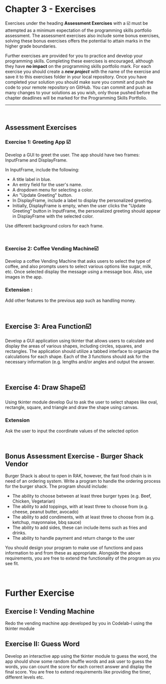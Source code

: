 # Chapter 3 - Exercises
Exercises under the heading **Assessment Exercises** with a ☑️ must be attempted as a minimum expectation of the programming skills portfolio assessment. The assessment exercises also include some bonus exercises, solving these bonus exercises offers the potential to attain marks in the higher grade boundaries.

Further exercises are provided for you to practice and develop your programming skills. Completing these exercises is encouraged, although they have **no impact** on the programming skills portfolio mark.
For each exercise you should create a _**new project**_ with the name of the exercise and save it to this exercises folder in your local repository. Once you have completed your solution you should make sure you commit and push the code to your remote repository on GitHub. You can commit and push as many changes to your solutions as you wish, only those pushed before the chapter deadlines will be marked for the Programming Skills Portfolio.

---

&nbsp;
## Assessment Exercises
### Exercise 1: Greeting App ☑️
Develop a GUI to greet the user. The app should have two frames: InputFrame and DisplayFrame.

In InputFrame, include the following:
- A title label in blue.
- An entry field for the user's name.
- A dropdown menu for selecting a color.
- An "Update Greeting" button.
- In DisplayFrame, include a label to display the personalized greeting.
- Initially, DisplayFrame is empty, when the user clicks the "Update Greeting" button in InputFrame, the personalized greeting should appear in DisplayFrame with the selected color.

Use different background colors for each frame.

&nbsp;
&nbsp;
### Exercise 2: Coffee Vending Machine☑️
Develop a coffee Vending Machine that asks users to select the type of coffee, and also prompts users to select various options like sugar, milk, etc. Once selected display the message using a message box. Also, use images in the app.
&nbsp;
### Extension :
Add other features to the previous app such as handling money.

&nbsp;
&nbsp;
## Exercise 3: Area Function☑️
Develop a GUI application using tkinter that allows users to calculate and display the areas of various shapes, including circles, squares, and rectangles. The application should utilize a tabbed interface to organize the calculations for each shape.
Each of the 3 functions should ask for the necessary information (e.g. lengths and/or angles and output the answer.

&nbsp;
&nbsp;
## Exercise 4: Draw Shape☑️
Using tkinter module develop Gui to ask the user to select shapes like oval, rectangle, square, and triangle and draw the shape using canvas.
&nbsp;
### Extension 
Ask the user to input the coordinate values of the selected option

&nbsp;
&nbsp;

## Bonus Assessment Exercise - Burger Shack Vendor

Burger Shack is about to open in RAK, however, the fast food chain is in need of an ordering system. Write a program to handle the ordering process for the burger shack. The program should include:

* The ability to choose between at least three burger types (e.g. Beef, Chicken, Vegetarian)
* The ability to add toppings, with at least three to choose from (e.g. cheese, peanut butter, avocado)
* The ability to add condiments, with at least three to choose from (e.g. ketchup, mayonnaise, bbq sauce)
* The ability to add sides, these can include items such as fries and drinks.
* The ability to handle payment and return change to the user

You should design your program to make use of functions and pass information to and from these as appropriate. Alongside the above requirements, you are free to extend the functionality of the program as you see fit.

&nbsp;
&nbsp;

# Further Exercise
## Exercise I: Vending Machine
Redo the vending machine app developed by you in Codelab-I using the tkinter module
&nbsp;
&nbsp;
## Exercise II: Guess Word
Develop an interactive app using the tkinter module to guess the word, the app should show some random shuffle words and ask user to guess the words, you can count the score for each correct answer and display the final score. You are free to extend requirements like providing the timer, different levels etc.
